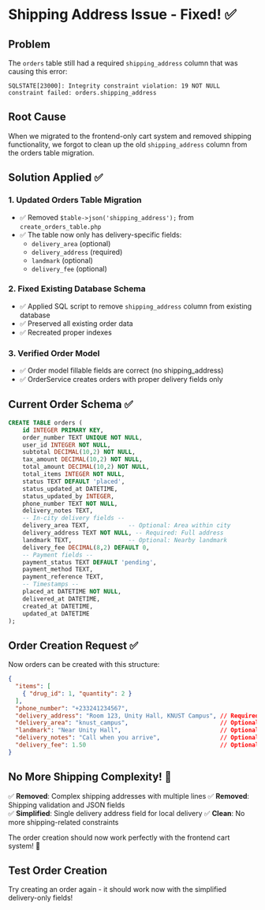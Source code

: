# Shipping Address Issue - Fixed! ✅

## Problem
The `orders` table still had a required `shipping_address` column that was causing this error:
```
SQLSTATE[23000]: Integrity constraint violation: 19 NOT NULL constraint failed: orders.shipping_address
```

## Root Cause
When we migrated to the frontend-only cart system and removed shipping functionality, we forgot to clean up the old `shipping_address` column from the orders table migration.

## Solution Applied ✅

### 1. **Updated Orders Table Migration**
- ✅ Removed `$table->json('shipping_address');` from `create_orders_table.php`
- ✅ The table now only has delivery-specific fields:
  - `delivery_area` (optional)
  - `delivery_address` (required)
  - `landmark` (optional)
  - `delivery_fee` (optional)

### 2. **Fixed Existing Database Schema**
- ✅ Applied SQL script to remove `shipping_address` column from existing database
- ✅ Preserved all existing order data
- ✅ Recreated proper indexes

### 3. **Verified Order Model**
- ✅ Order model fillable fields are correct (no shipping_address)
- ✅ OrderService creates orders with proper delivery fields only

## Current Order Schema ✅

```sql
CREATE TABLE orders (
    id INTEGER PRIMARY KEY,
    order_number TEXT UNIQUE NOT NULL,
    user_id INTEGER NOT NULL,
    subtotal DECIMAL(10,2) NOT NULL,
    tax_amount DECIMAL(10,2) NOT NULL, 
    total_amount DECIMAL(10,2) NOT NULL,
    total_items INTEGER NOT NULL,
    status TEXT DEFAULT 'placed',
    status_updated_at DATETIME,
    status_updated_by INTEGER,
    phone_number TEXT NOT NULL,
    delivery_notes TEXT,
    -- In-city delivery fields --
    delivery_area TEXT,           -- Optional: Area within city
    delivery_address TEXT NOT NULL, -- Required: Full address
    landmark TEXT,                -- Optional: Nearby landmark
    delivery_fee DECIMAL(8,2) DEFAULT 0,
    -- Payment fields --
    payment_status TEXT DEFAULT 'pending',
    payment_method TEXT,
    payment_reference TEXT,
    -- Timestamps --
    placed_at DATETIME NOT NULL,
    delivered_at DATETIME,
    created_at DATETIME,
    updated_at DATETIME
);
```

## Order Creation Request ✅

Now orders can be created with this structure:

```json
{
  "items": [
    { "drug_id": 1, "quantity": 2 }
  ],
  "phone_number": "+233241234567",
  "delivery_address": "Room 123, Unity Hall, KNUST Campus", // Required
  "delivery_area": "knust_campus",                          // Optional
  "landmark": "Near Unity Hall",                            // Optional
  "delivery_notes": "Call when you arrive",                 // Optional
  "delivery_fee": 1.50                                      // Optional
}
```

## No More Shipping Complexity! 🎉

✅ **Removed**: Complex shipping addresses with multiple lines
✅ **Removed**: Shipping validation and JSON fields  
✅ **Simplified**: Single delivery address field for local delivery
✅ **Clean**: No more shipping-related constraints

The order creation should now work perfectly with the frontend cart system! 🚀

## Test Order Creation

Try creating an order again - it should work now with the simplified delivery-only fields!
